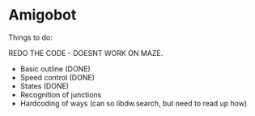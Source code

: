 # Amigobot

Things to do: 

REDO THE CODE - DOESNT WORK ON MAZE.

- Basic outline (DONE)
- Speed control (DONE)
- States  (DONE)
- Recognition of junctions
- Hardcoding of ways (can so libdw.search, but need to read up how)
